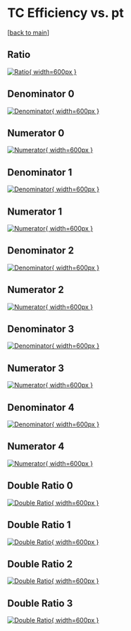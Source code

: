 # TC Efficiency vs. pt

[[back to main](./)]



## Ratio

[![Ratio](../mtv/var/TC_xtr_321_-1_eff_pt.png){ width=600px }](../mtv/var/TC_xtr_321_-1_eff_pt.pdf)

## Denominator 0

[![Denominator](../mtv/den/TC_xtr_321_-1_eff_pt_den0.png){ width=600px }](../mtv/den/TC_xtr_321_-1_eff_pt_den0.pdf)

## Numerator 0

[![Numerator](../mtv/num/TC_xtr_321_-1_eff_pt_num0.png){ width=600px }](../mtv/num/TC_xtr_321_-1_eff_pt_num0.pdf)

## Denominator 1

[![Denominator](../mtv/den/TC_xtr_321_-1_eff_pt_den1.png){ width=600px }](../mtv/den/TC_xtr_321_-1_eff_pt_den1.pdf)

## Numerator 1

[![Numerator](../mtv/num/TC_xtr_321_-1_eff_pt_num1.png){ width=600px }](../mtv/num/TC_xtr_321_-1_eff_pt_num1.pdf)

## Denominator 2

[![Denominator](../mtv/den/TC_xtr_321_-1_eff_pt_den2.png){ width=600px }](../mtv/den/TC_xtr_321_-1_eff_pt_den2.pdf)

## Numerator 2

[![Numerator](../mtv/num/TC_xtr_321_-1_eff_pt_num2.png){ width=600px }](../mtv/num/TC_xtr_321_-1_eff_pt_num2.pdf)

## Denominator 3

[![Denominator](../mtv/den/TC_xtr_321_-1_eff_pt_den3.png){ width=600px }](../mtv/den/TC_xtr_321_-1_eff_pt_den3.pdf)

## Numerator 3

[![Numerator](../mtv/num/TC_xtr_321_-1_eff_pt_num3.png){ width=600px }](../mtv/num/TC_xtr_321_-1_eff_pt_num3.pdf)

## Denominator 4

[![Denominator](../mtv/den/TC_xtr_321_-1_eff_pt_den4.png){ width=600px }](../mtv/den/TC_xtr_321_-1_eff_pt_den4.pdf)

## Numerator 4

[![Numerator](../mtv/num/TC_xtr_321_-1_eff_pt_num4.png){ width=600px }](../mtv/num/TC_xtr_321_-1_eff_pt_num4.pdf)

## Double Ratio 0

[![Double Ratio](../mtv/ratio/TC_xtr_321_-1_eff_pt_ratio0.png){ width=600px }](../mtv/ratio/TC_xtr_321_-1_eff_pt_ratio0.pdf)

## Double Ratio 1

[![Double Ratio](../mtv/ratio/TC_xtr_321_-1_eff_pt_ratio1.png){ width=600px }](../mtv/ratio/TC_xtr_321_-1_eff_pt_ratio1.pdf)

## Double Ratio 2

[![Double Ratio](../mtv/ratio/TC_xtr_321_-1_eff_pt_ratio2.png){ width=600px }](../mtv/ratio/TC_xtr_321_-1_eff_pt_ratio2.pdf)

## Double Ratio 3

[![Double Ratio](../mtv/ratio/TC_xtr_321_-1_eff_pt_ratio3.png){ width=600px }](../mtv/ratio/TC_xtr_321_-1_eff_pt_ratio3.pdf)

